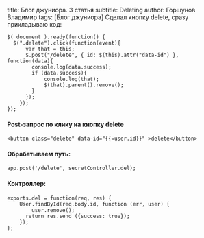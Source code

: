 title: Блог джуниора. 3 статья subtitle: Deleting author: Горшунов Владимир tags: [Блог джуниора] 
Сделал кнопку delete, сразу прикладываю код:<!-- more -->

    $( document ).ready(function() {
      $(".delete").click(function(event){
    	  var that = this;
    	  $.post("/delete", { id: $(this).attr("data-id") }, function(data){
    	  	console.log(data.success);
    	  	if (data.success){
    	  		console.log(that);
    	  		$(that).parent().remove();
    	  	}
    	  });
    	});
    });

#### Post-запрос по клику на кнопку delete

    <button class="delete" data-id="{{=user.id}}" >delete</button>

#### Обрабатываем путь:

    app.post('/delete', secretController.del);

#### Контроллер:

    exports.del = function(req, res) {
    	User.findById(req.body.id, function (err, user) {
    		user.remove();
    	  return res.send ({success: true});
    	});
    };
